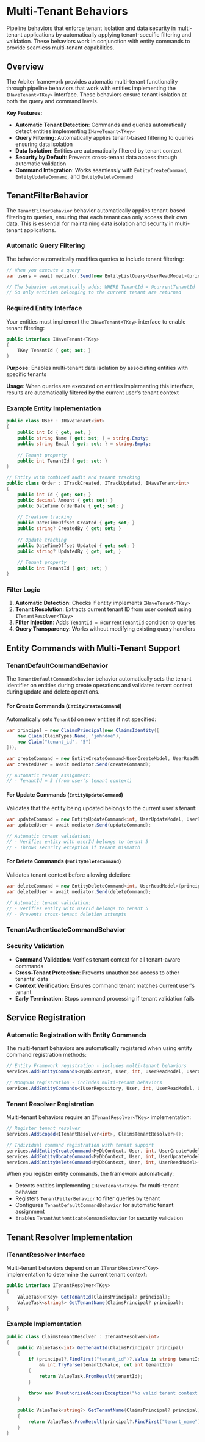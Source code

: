 # Multi-Tenant Behaviors

Pipeline behaviors that enforce tenant isolation and data security in multi-tenant applications by automatically applying tenant-specific filtering and validation. These behaviors work in conjunction with entity commands to provide seamless multi-tenant capabilities.

## Overview

The Arbiter framework provides automatic multi-tenant functionality through pipeline behaviors that work with entities implementing the `IHaveTenant<TKey>` interface. These behaviors ensure tenant isolation at both the query and command levels.

**Key Features:**

- **Automatic Tenant Detection**: Commands and queries automatically detect entities implementing `IHaveTenant<TKey>`
- **Query Filtering**: Automatically applies tenant-based filtering to queries ensuring data isolation
- **Data Isolation**: Entities are automatically filtered by tenant context
- **Security by Default**: Prevents cross-tenant data access through automatic validation
- **Command Integration**: Works seamlessly with `EntityCreateCommand`, `EntityUpdateCommand`, and `EntityDeleteCommand`

## TenantFilterBehavior

The `TenantFilterBehavior` behavior automatically applies tenant-based filtering to queries, ensuring that each tenant can only access their own data. This is essential for maintaining data isolation and security in multi-tenant applications.

### Automatic Query Filtering

The behavior automatically modifies queries to include tenant filtering:

```csharp
// When you execute a query
var users = await mediator.Send(new EntityListQuery<UserReadModel>(principal));

// The behavior automatically adds: WHERE TenantId = @currentTenantId
// So only entities belonging to the current tenant are returned
```

### Required Entity Interface

Your entities must implement the `IHaveTenant<TKey>` interface to enable tenant filtering:

```csharp
public interface IHaveTenant<TKey>
{
    TKey TenantId { get; set; }
}
```

**Purpose**: Enables multi-tenant data isolation by associating entities with specific tenants

**Usage**: When queries are executed on entities implementing this interface, results are automatically filtered by the current user's tenant context

### Example Entity Implementation

```csharp
public class User : IHaveTenant<int>
{
    public int Id { get; set; }
    public string Name { get; set; } = string.Empty;
    public string Email { get; set; } = string.Empty;
    
    // Tenant property
    public int TenantId { get; set; }
}

// Entity with combined audit and tenant tracking
public class Order : ITrackCreated, ITrackUpdated, IHaveTenant<int>
{
    public int Id { get; set; }
    public decimal Amount { get; set; }
    public DateTime OrderDate { get; set; }
    
    // Creation tracking
    public DateTimeOffset Created { get; set; }
    public string? CreatedBy { get; set; }
    
    // Update tracking
    public DateTimeOffset Updated { get; set; }
    public string? UpdatedBy { get; set; }
    
    // Tenant property
    public int TenantId { get; set; }
}
```

### Filter Logic

1. **Automatic Detection**: Checks if entity implements `IHaveTenant<TKey>`
2. **Tenant Resolution**: Extracts current tenant ID from user context using `ITenantResolver<TKey>`
3. **Filter Injection**: Adds `TenantId = @currentTenantId` condition to queries
4. **Query Transparency**: Works without modifying existing query handlers

## Entity Commands with Multi-Tenant Support

### TenantDefaultCommandBehavior

The `TenantDefaultCommandBehavior` behavior automatically sets the tenant identifier on entities during create operations and validates tenant context during update and delete operations.

#### For Create Commands (`EntityCreateCommand`)

Automatically sets `TenantId` on new entities if not specified:

```csharp
var principal = new ClaimsPrincipal(new ClaimsIdentity([
    new Claim(ClaimTypes.Name, "johndoe"),
    new Claim("tenant_id", "5")
]));

var createCommand = new EntityCreateCommand<UserCreateModel, UserReadModel>(principal, createModel);
var createdUser = await mediator.Send(createCommand);

// Automatic tenant assignment:
// - TenantId = 5 (from user's tenant context)
```

#### For Update Commands (`EntityUpdateCommand`)

Validates that the entity being updated belongs to the current user's tenant:

```csharp
var updateCommand = new EntityUpdateCommand<int, UserUpdateModel, UserReadModel>(principal, userId, updateModel);
var updatedUser = await mediator.Send(updateCommand);

// Automatic tenant validation:
// - Verifies entity with userId belongs to tenant 5
// - Throws security exception if tenant mismatch
```

#### For Delete Commands (`EntityDeleteCommand`)

Validates tenant context before allowing deletion:

```csharp
var deleteCommand = new EntityDeleteCommand<int, UserReadModel>(principal, userId);
var deletedUser = await mediator.Send(deleteCommand);

// Automatic tenant validation:
// - Verifies entity with userId belongs to tenant 5  
// - Prevents cross-tenant deletion attempts
```

### TenantAuthenticateCommandBehavior

### Security Validation

- **Command Validation**: Verifies tenant context for all tenant-aware commands
- **Cross-Tenant Protection**: Prevents unauthorized access to other tenants' data
- **Context Verification**: Ensures command tenant matches current user's tenant
- **Early Termination**: Stops command processing if tenant validation fails

## Service Registration

### Automatic Registration with Entity Commands

The multi-tenant behaviors are automatically registered when using entity command registration methods:

```csharp
// Entity Framework registration - includes multi-tenant behaviors
services.AddEntityCommands<MyDbContext, User, int, UserReadModel, UserCreateModel, UserUpdateModel>();

// MongoDB registration - includes multi-tenant behaviors
services.AddEntityCommands<IUserRepository, User, int, UserReadModel, UserCreateModel, UserUpdateModel>();
```

### Tenant Resolver Registration

Multi-tenant behaviors require an `ITenantResolver<TKey>` implementation:

```csharp
// Register tenant resolver
services.AddScoped<ITenantResolver<int>, ClaimsTenantResolver>();

// Individual command registration with tenant support
services.AddEntityCreateCommand<MyDbContext, User, int, UserCreateModel, UserReadModel>();
services.AddEntityUpdateCommand<MyDbContext, User, int, UserUpdateModel, UserReadModel>();
services.AddEntityDeleteCommand<MyDbContext, User, int, UserReadModel>();
```

When you register entity commands, the framework automatically:

- Detects entities implementing `IHaveTenant<TKey>` for multi-tenant behavior
- Registers `TenantFilterBehavior` to filter queries by tenant
- Configures `TenantDefaultCommandBehavior` for automatic tenant assignment
- Enables `TenantAuthenticateCommandBehavior` for security validation

## Tenant Resolver Implementation

### ITenantResolver Interface

Multi-tenant behaviors depend on an `ITenantResolver<TKey>` implementation to determine the current tenant context:

```csharp
public interface ITenantResolver<TKey>
{
    ValueTask<TKey> GetTenantId(ClaimsPrincipal? principal);
    ValueTask<string?> GetTenantName(ClaimsPrincipal? principal);
}
```

### Example Implementation

```csharp
public class ClaimsTenantResolver : ITenantResolver<int>
{
    public ValueTask<int> GetTenantId(ClaimsPrincipal? principal)
    {
        if (principal?.FindFirst("tenant_id")?.Value is string tenantIdValue
            && int.TryParse(tenantIdValue, out int tenantId))
        {
            return ValueTask.FromResult(tenantId);
        }
        
        throw new UnauthorizedAccessException("No valid tenant context found");
    }
    
    public ValueTask<string?> GetTenantName(ClaimsPrincipal? principal)
    {
        return ValueTask.FromResult(principal?.FindFirst("tenant_name")?.Value);
    }
}
```
